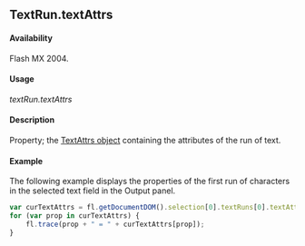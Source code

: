 ## TextRun.textAttrs

#### Availability

Flash MX 2004.

#### Usage

*textRun.textAttrs*

#### Description

Property; the [TextAttrs object](../TextAttrs_object/TextAttrs_summary.md) containing the attributes of the run of text.

#### Example

The following example displays the properties of the first run of characters in the selected text field in the Output panel.

```javascript
var curTextAttrs = fl.getDocumentDOM().selection[0].textRuns[0].textAttrs;
for (var prop in curTextAttrs) {
    fl.trace(prop + " = " + curTextAttrs[prop]);
}
```
